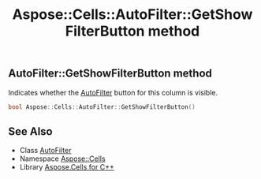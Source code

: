 ﻿---
title: Aspose::Cells::AutoFilter::GetShowFilterButton method
linktitle: GetShowFilterButton
second_title: Aspose.Cells for C++ API Reference
description: 'Aspose::Cells::AutoFilter::GetShowFilterButton method. Indicates whether the AutoFilter button for this column is visible in C++.'
type: docs
weight: 2400
url: /cpp/aspose.cells/autofilter/getshowfilterbutton/
---
## AutoFilter::GetShowFilterButton method


Indicates whether the [AutoFilter](../) button for this column is visible.

```cpp
bool Aspose::Cells::AutoFilter::GetShowFilterButton()
```

## See Also

* Class [AutoFilter](../)
* Namespace [Aspose::Cells](../../)
* Library [Aspose.Cells for C++](../../../)
